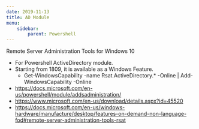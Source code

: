 ```yaml
---
date: 2019-11-13
title: AD Module
menu:
    sidebar:
        parent: Powershell
---
```



Remote Server Administration Tools for Windows 10

+ For Powershell ActiveDirectory module.
+ Starting from 1809, it is available as a Windows Feature.
    + Get-WindowsCapability -name Rsat.ActiveDirectory.* -Online | Add-WindowsCapability -Online
+ https://docs.microsoft.com/en-us/powershell/module/addsadministration/
+ https://www.microsoft.com/en-us/download/details.aspx?id=45520
+ https://docs.microsoft.com/en-us/windows-hardware/manufacture/desktop/features-on-demand-non-language-fod#remote-server-administration-tools-rsat